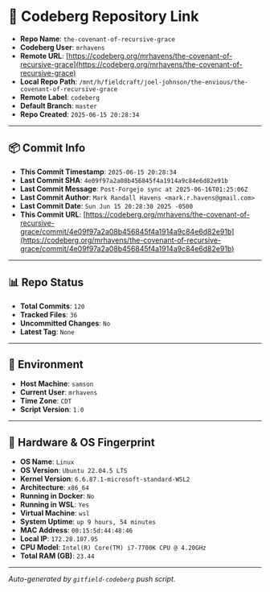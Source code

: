 # 🔗 Codeberg Repository Link

- **Repo Name**: `the-covenant-of-recursive-grace`
- **Codeberg User**: `mrhavens`
- **Remote URL**: [https://codeberg.org/mrhavens/the-covenant-of-recursive-grace](https://codeberg.org/mrhavens/the-covenant-of-recursive-grace)
- **Local Repo Path**: `/mnt/h/fieldcraft/joel-johnson/the-envious/the-covenant-of-recursive-grace`
- **Remote Label**: `codeberg`
- **Default Branch**: `master`
- **Repo Created**: `2025-06-15 20:28:34`

---

## 📦 Commit Info

- **This Commit Timestamp**: `2025-06-15 20:28:34`
- **Last Commit SHA**: `4e09f97a2a08b456845f4a1914a9c84e6d82e91b`
- **Last Commit Message**: `Post-Forgejo sync at 2025-06-16T01:25:06Z`
- **Last Commit Author**: `Mark Randall Havens <mark.r.havens@gmail.com>`
- **Last Commit Date**: `Sun Jun 15 20:28:30 2025 -0500`
- **This Commit URL**: [https://codeberg.org/mrhavens/the-covenant-of-recursive-grace/commit/4e09f97a2a08b456845f4a1914a9c84e6d82e91b](https://codeberg.org/mrhavens/the-covenant-of-recursive-grace/commit/4e09f97a2a08b456845f4a1914a9c84e6d82e91b)

---

## 📊 Repo Status

- **Total Commits**: `120`
- **Tracked Files**: `36`
- **Uncommitted Changes**: `No`
- **Latest Tag**: `None`

---

## 🧭 Environment

- **Host Machine**: `samson`
- **Current User**: `mrhavens`
- **Time Zone**: `CDT`
- **Script Version**: `1.0`

---

## 🧬 Hardware & OS Fingerprint

- **OS Name**: `Linux`
- **OS Version**: `Ubuntu 22.04.5 LTS`
- **Kernel Version**: `6.6.87.1-microsoft-standard-WSL2`
- **Architecture**: `x86_64`
- **Running in Docker**: `No`
- **Running in WSL**: `Yes`
- **Virtual Machine**: `wsl`
- **System Uptime**: `up 9 hours, 54 minutes`
- **MAC Address**: `00:15:5d:44:48:46`
- **Local IP**: `172.28.107.95`
- **CPU Model**: `Intel(R) Core(TM) i7-7700K CPU @ 4.20GHz`
- **Total RAM (GB)**: `23.44`

---

_Auto-generated by `gitfield-codeberg` push script._
